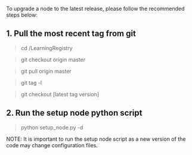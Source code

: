 To upgrade a node to the latest release, please follow the recommended steps below:

## 1. Pull the most recent tag from git

> cd <your path to git repository>/LearningRegistry

> git checkout origin master

> git pull origin master

> git tag -l

> git checkout [latest tag version]

## 2. Run the setup node python script

> python setup_node.py -d

NOTE: It is important to run the setup node script as a new version of the code may change configuration files.